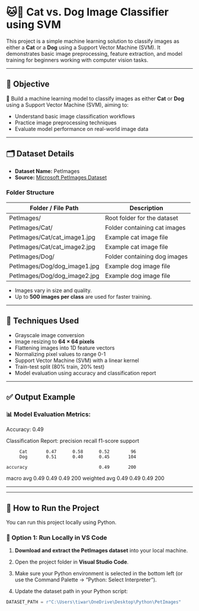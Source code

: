 # 🐱🐶 Cat vs. Dog Image Classifier using SVM

This project is a simple machine learning solution to classify images as either a **Cat** or a **Dog** using a Support Vector Machine (SVM). It demonstrates basic image preprocessing, feature extraction, and model training for beginners working with computer vision tasks.

---

## 📌 Objective

🔎 Build a machine learning model to classify images as either **Cat** or **Dog** using a Support Vector Machine (SVM), aiming to:

- Understand basic image classification workflows
- Practice image preprocessing techniques
- Evaluate model performance on real-world image data

---

## 🗂️ Dataset Details

- **Dataset Name:** PetImages
- **Source:** [Microsoft PetImages Dataset](https://www.microsoft.com/en-us/download/details.aspx?id=54765)

### Folder Structure

| Folder / File Path                | Description               |
|-----------------------------------|---------------------------|
| PetImages/                        | Root folder for the dataset |
| PetImages/Cat/                    | Folder containing cat images |
| PetImages/Cat/cat_image1.jpg      | Example cat image file |
| PetImages/Cat/cat_image2.jpg      | Example cat image file |
| PetImages/Dog/                    | Folder containing dog images |
| PetImages/Dog/dog_image1.jpg      | Example dog image file |
| PetImages/Dog/dog_image2.jpg      | Example dog image file |

- Images vary in size and quality.
- Up to **500 images per class** are used for faster training.

---

## 🧠 Techniques Used

- Grayscale image conversion
- Image resizing to **64 × 64 pixels**
- Flattening images into 1D feature vectors
- Normalizing pixel values to range 0-1
- Support Vector Machine (SVM) with a linear kernel
- Train-test split (80% train, 20% test)
- Model evaluation using accuracy and classification report

---

## ✅ Output Example

### 📊 Model Evaluation Metrics:

Accuracy: 0.49

Classification Report:
               precision    recall  f1-score   support

         Cat       0.47      0.58      0.52        96
         Dog       0.51      0.40      0.45       104

    accuracy                           0.49       200
   macro avg       0.49      0.49      0.49       200
weighted avg       0.49      0.49      0.49       200

---

---

## 🚀 How to Run the Project

You can run this project locally using Python.

### 🔹 Option 1: Run Locally in VS Code

1. **Download and extract the PetImages dataset** into your local machine.

2. Open the project folder in **Visual Studio Code**.

3. Make sure your Python environment is selected in the bottom left (or use the Command Palette → “Python: Select Interpreter”).

4. Update the dataset path in your Python script:

```python
DATASET_PATH = r"C:\Users\tiwar\OneDrive\Desktop\Python\PetImages"
